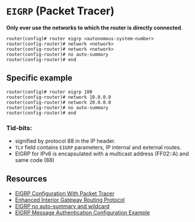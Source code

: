 # `EIGRP` (Packet Tracer)

**Only ever use the networks to which the router is directly connected**.

```
router(config)# router eigrp <autonomous-system-number>
router(config-router)# network <network>
router(config-router)# network <network>
router(config-router)# no auto-summary
router(config-router)# end
```

## Specific example
```
router(config)# router eigrp 100
router(config-router)# network 10.0.0.0
router(config-router)# network 20.0.0.0
router(config-router)# no auto-summary
router(config-router)# end
```

### Tid-bits:
- signified by protocol 88 in the IP header.
- `TLV` field contains `EIGRP` parameters, IP internal and external routes.
- EIGRP for IPv6 is encapsulated with a multicast address (FF02::A) and same code (88)


## Resources
- [EIGRP Configuration With Packet Tracer](https://ipcisco.com/lesson/eigrp-configuration-with-packet-tracer-ccnp/)
- [Enhanced Interior Gateway Routing Protocol](https://www.cisco.com/c/en/us/support/docs/ip/enhanced-interior-gateway-routing-protocol-eigrp/16406-eigrp-toc.html)
- [EIGRP no auto-summary and wildcard](https://learningnetwork.cisco.com/s/question/0D53i00000Kswim/eigrp-no-autosummary-and-wildcard)
- [EIGRP Message Authentication Configuration Example](https://www.cisco.com/c/en/us/support/docs/ip/enhanced-interior-gateway-routing-protocol-eigrp/82110-eigrp-authentication.html)
